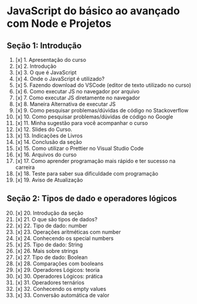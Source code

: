 # JavaScript do básico ao avançado com Node e Projetos

## Seção 1: Introdução

1. [x] 1. Apresentação do curso
2. [x] 2. Introdução
3. [x] 3. O que é JavaScript
4. [x] 4. Onde o JavaScript é utilizado?
5. [x] 5. Fazendo download do VSCode (editor de texto utilizado no curso)
6. [x] 6. Como executar JS no navegador por arquivo
7. [x] 7. Como executar JS diretamente no navegador
8. [x] 8. Maneira Alternativa de executar JS
9. [x] 9. Como pesquisar problemas/dúvidas de código no Stackoverflow
10. [x] 10. Como pesquisar problemas/dúvidas de código no Google
11. [x] 11. Minha sugestão para você acompanhar o curso
12. [x] 12. Slides do Curso.
13. [x] 13. Indicações de Livros
14. [x] 14. Conclusão da seção
15. [x] 15. Como utilizar o Prettier no Visual Studio Code
16. [x] 16. Arquivos do curso
17. [x] 17. Como aprender programação mais rápido e ter sucesso na carreira
18. [x] 18. Teste para saber sua dificuldade com programação
19. [x] 19. Aviso de Atualização

## Seção 2: Tipos de dado e operadores lógicos

20. [x] 20. Introdução da seção
21. [x] 21. O que são tipos de dados?
22. [x] 22. Tipo de dado: number
23. [x] 23. Operações aritméticas com number
24. [x] 24. Conhecendo os special numbers
25. [x] 25. Tipo de dado: String
26. [x] 26. Mais sobre strings
27. [x] 27. Tipo de dado: Boolean
28. [x] 28. Comparações com booleans
29. [x] 29. Operadores Lógicos: teoria
30. [x] 30. Operadores Lógicos: prática
31. [x] 31. Operadores ternários
32. [x] 32. Conhecendo os empty values
33. [x] 33. Conversão automática de valor